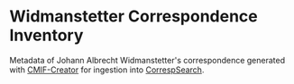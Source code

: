 # Widmanstetter Correspondence Inventory

Metadata of Johann Albrecht Widmanstetter's correspondence generated with [CMIF-Creator](https://correspsearch.net/de/cmif-creator.html) for ingestion into [CorrespSearch](https://correspsearch.net/).
